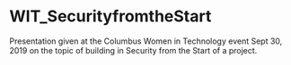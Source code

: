 # WIT_SecurityfromtheStart
Presentation given at the Columbus Women in Technology event Sept 30, 2019 on the topic of building in Security from the Start of a project.
